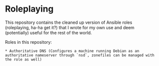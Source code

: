 # Roleplaying
This repository contains the cleaned up version of Ansible roles (roleplaying,
ha-ha get it?) that I wrote for my own use and deem (potentially) useful for
the rest of the world.

Roles in this repository:

	* Authoritative DNS (Configures a machine running Debian as an authoritative nameserver through `nsd`, zonefiles can be managed with the role as well)
